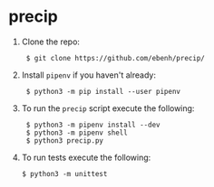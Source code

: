 # precip

1. Clone the repo:

        $ git clone https://github.com/ebenh/precip/

2. Install `pipenv` if you haven't already:

        $ python3 -m pip install --user pipenv

3. To run the `precip` script execute the following:

        $ python3 -m pipenv install --dev
        $ python3 -m pipenv shell
        $ python3 precip.py

4. To run tests execute the following:
        
       $ python3 -m unittest
